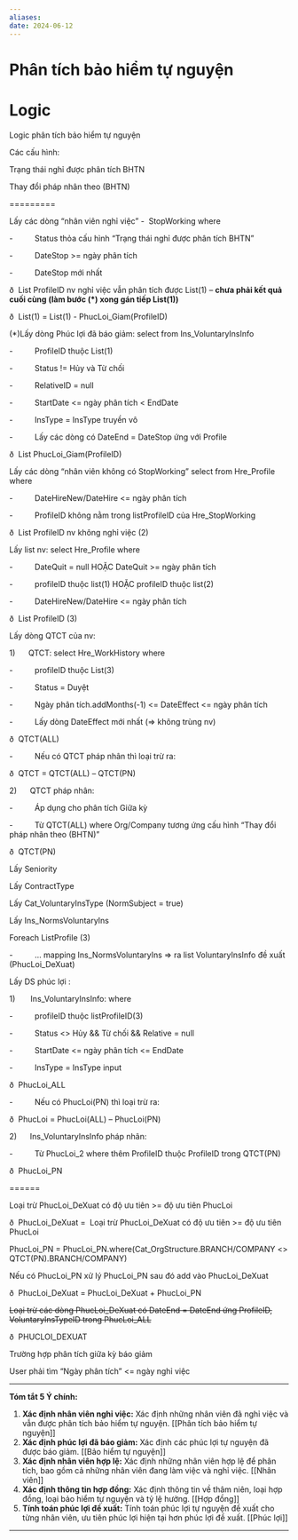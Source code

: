 ```yaml
---
aliases: 
date: 2024-06-12
---
```

# Phân tích bảo hiểm tự nguyện
# Logic
Logic phân tích bảo hiểm tự nguyện

Các cấu hình:

Trạng thái nghỉ được phân tích BHTN

Thay đổi pháp nhân theo (BHTN)

=========

Lấy các dòng “nhân viên nghỉ việc” -  StopWorking where

-          Status thỏa cấu hình “Trạng thái nghỉ được phân tích BHTN”

-          DateStop >= ngày phân tích

-          DateStop mới nhất

ð  List ProfileID nv nghỉ việc vẫn phân tích được List(1) – **chưa phải kết quả cuối cùng (làm bước (*) xong gán tiếp List(1))**

ð  List(1) = List(1) - PhucLoi_Giam(ProfileID)

(*)Lấy dòng Phúc lợi đã báo giảm: select from Ins_VoluntaryInsInfo

-          ProfileID thuộc List(1)

-          Status != Hủy và Từ chối

-          RelativeID = null

-          StartDate <= ngày phân tích < EndDate

-          InsType = InsType truyền vô

-          Lấy các dòng có DateEnd = DateStop ứng với Profile

ð  List PhucLoi_Giam(ProfileID)

Lấy các dòng “nhân viên không có StopWorking” select from Hre_Profile where

-          DateHireNew/DateHire <= ngày phân tích

-          ProfileID không nằm trong listProfileID của Hre_StopWorking

ð  List ProfileID nv không nghỉ việc (2)

Lấy list nv: select Hre_Profile where

-          DateQuit = null HOẶC DateQuit >= ngày phân tích

-          profileID thuộc list(1) HOẶC profileID thuộc list(2)

-          DateHireNew/DateHire <= ngày phân tích

ð  List ProfileID (3)

Lấy dòng QTCT của nv:

1)      QTCT: select Hre_WorkHistory where

-          profileID thuộc List(3)

-          Status = Duyệt

-          Ngày phân tích.addMonths(-1) <= DateEffect <= ngày phân tích

-          Lấy dòng DateEffect mới nhất (=> không trùng nv)

ð  QTCT(ALL)

-          Nếu có QTCT pháp nhân thì loại trừ ra:

ð  QTCT = QTCT(ALL) – QTCT(PN)

2)      QTCT pháp nhân:

-          Áp dụng cho phân tích Giữa kỳ

-          Từ QTCT(ALL) where Org/Company tương ứng cấu hình “Thay đổi pháp nhân theo (BHTN)”

ð  QTCT(PN)

Lấy Seniority

Lấy ContractType

Lấy Cat_VoluntaryInsType (NormSubject = true)

Lấy Ins_NormsVoluntaryIns

Foreach ListProfile (3)

-          … mapping Ins_NormsVoluntaryIns => ra list VoluntaryInsInfo đề xuất (PhucLoi_DeXuat)

Lấy DS phúc lợi :

1)       Ins_VoluntaryInsInfo: where

-          profileID thuộc listProfileID(3)

-          Status <> Hủy && Từ chối && Relative = null

-          StartDate <= ngày phân tích <= EndDate

-          InsType = InsType input

ð  PhucLoi_ALL

-          Nếu có PhucLoi(PN) thì loại trừ ra:

ð  PhucLoi = PhucLoi(ALL) – PhucLoi(PN)

2)      Ins_VoluntaryInsInfo pháp nhân:

-          Từ PhucLoi_2 where thêm ProfileID thuộc ProfileID trong QTCT(PN)

ð  PhucLoi_PN

======

Loại trừ PhucLoi_DeXuat có độ ưu tiên >= độ ưu tiên PhucLoi

ð  PhucLoi_DeXuat =  Loại trừ PhucLoi_DeXuat có độ ưu tiên >= độ ưu tiên PhucLoi

PhucLoi_PN = PhucLoi_PN.where(Cat_OrgStructure.BRANCH/COMPANY <> QTCT(PN).BRANCH/COMPANY)

Nếu có PhucLoi_PN xử lý PhucLoi_PN sau đó add vào PhucLoi_DeXuat

ð  PhucLoi_DeXuat = PhucLoi_DeXuat + PhucLoi_PN

~~Loại trừ các dòng PhucLoi_DeXuat có DateEnd = DateEnd ứng ProfileID, VoluntaryInsTypeID trong PhucLoi_ALL~~

ð  PHUCLOI_DEXUAT

Trường hợp phân tích giữa kỳ báo giảm

User phải tìm “Ngày phân tích” <= ngày nghỉ việc




--- 
**Tóm tắt 5 Ý chính:**

1. **Xác định nhân viên nghỉ việc:** Xác định những nhân viên đã nghỉ việc và vẫn được phân tích bảo hiểm tự nguyện. [[Phân tích bảo hiểm tự nguyện]]
2. **Xác định phúc lợi đã báo giảm:** Xác định các phúc lợi tự nguyện đã được báo giảm. [[Bảo hiểm tự nguyện]]
3. **Xác định nhân viên hợp lệ:** Xác định những nhân viên hợp lệ để phân tích, bao gồm cả những nhân viên đang làm việc và nghỉ việc. [[Nhân viên]]
4. **Xác định thông tin hợp đồng:** Xác định thông tin về thâm niên, loại hợp đồng, loại bảo hiểm tự nguyện và tỷ lệ hưởng. [[Hợp đồng]]
5. **Tính toán phúc lợi đề xuất:** Tính toán phúc lợi tự nguyện đề xuất cho từng nhân viên, ưu tiên phúc lợi hiện tại hơn phúc lợi đề xuất. [[Phúc lợi]]

 --- 


